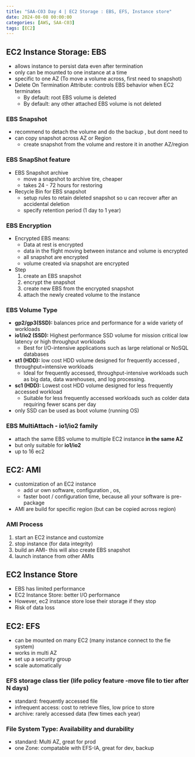 ```yaml
---
title: "SAA-C03 Day 4 | EC2 Storage : EBS, EFS, Instance store"
date: 2024-08-08 00:00:00
categories: [AWS, SAA-C03]
tags: [EC2]
---
```


## EC2 Instance Storage: EBS
- allows instance to persist data even after termination
- only can be mounted to one instance at a time
- specific to one AZ (To move a volume across, first need to snapshot)
- Delete On Termination Attribute: controls EBS behavior when EC2 terminates
  - By default: root EBS volume is deleted
  - By default: any other attached EBS volume is not deleted

### EBS Snapshot
- recommend to detach the volume and do the backup , but dont need to
- can copy snapshot across AZ or Region
  - create snapshot from the volume and restore it in another AZ/region

### EBS SnapShot feature
- EBS Snapshot archive
  - move a snapshot to archive tire, cheaper
  - takes 24 - 72 hours for restoring
- Recycle Bin for EBS snapshot
  - setup rules to retain deleted snapshot so u can recover after an accidental deletion
  - specify retention period (1 day to 1 year)

### EBS Encryption
- Encrypted EBS means: 
  - Data at rest is encrypted
  - data in the flight moving between instance and volume is encrypted
  - all snapshot are encrypted
  - volume created via snapshot are encrypted
- Step
  1. create an EBS snapshot
  2. encrypt the snapshot
  3. create new EBS from the encrypted snapshot
  4. attach the newly created volume to the instance
### EBS Volume Type
- **gp2/gp3(SSD):** balances price and performance for a wide variety of workloads
- **io1/io2 (SSD):** Highest performance SSD volume for mission critical low latency or high throughput workloads
  - Best for I/O-intensive applications such as large relational or NoSQL databases
- **st1 (HDD):** low cost HDD volume designed for frequently accessed , throughput=intensive workloads
  - Ideal for frequently accessed, throughput-intensive workloads such as big data, data warehouses, and log processing.
- **sc1 (HDD):** Lowest cost HDD volume designed for less frequently accessed workload
  -  Suitable for less frequently accessed workloads such as colder data requiring fewer scans per day
- only SSD can be used as boot volume (running OS)

### EBS MultiAttach - io1/io2 family
- attach the same EBS volume to multiple EC2 instance **in the same AZ**
- but only suitable for **io1/io2**
- up to 16 ec2

## EC2: AMI
- customization of an EC2 instance
  - add ur own software, configuration , os,
  - faster boot / configuration time, because all your software is pre-package
- AMI are build for specific region (but can be copied across region)

### AMI Process
1. start an EC2 instance and customize
2. stop instance (for data integrity)
3. build an AMI- this will also create EBS snapshot
4. launch instance from other AMIs

## EC2 Instance Store
- EBS has limited performance
- EC2 Instance Store: better I/O performance
- However, ec2 instance store lose their storage if they stop
- Risk of data loss


## EC2: EFS
- can be mounted on many EC2 (many instance connect to the fie system)
- works in multi AZ 
- set up a security group
- scale automatically

### EFS storage class tier (life policy feature -move file to tier after N days)
- standard: frequently accessed file
- infrequent access: cost to retrieve files, low price to store
- archive: rarely accessed data (few times each year)

### File System Type: Availability and durability
- standard: Multi AZ, great for prod
- one Zone: compatable with EFS-IA, great for dev, backup
